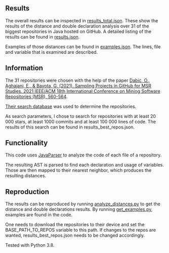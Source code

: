 <h2>Results</h2>

The overall results can be inspected in [results_total.json](https://github.com/Monti1811/var-distances/blob/master/results_total.json).
These show the results of the distance and double declaration analysis over 31 of the biggest repositories in Java hosted on GitHub.
A detailed listing of the results can be found in [results.json](https://github.com/Monti1811/var-distances/blob/master/results.json).

Examples of those distances can be found in [examples.json](https://github.com/Monti1811/var-distances/blob/master/examples.json).
The lines, file and variable that is examined are described.

<h2>Information</h2>

The 31 repositories were chosen with the help of the paper [Dabic, O., Aghajani, E., & Bavota, G. (2021). Sampling Projects in GitHub for MSR Studies. 2021 IEEE/ACM 18th International Conference on Mining Software Repositories (MSR), 560-564](https://arxiv.org/pdf/2103.04682.pdf).

[Their search database](https://seart-ghs.si.usi.ch/) was used to determine the repositories.

As search parameters, I chose to search for repositories with at least 20 000 stars, at least 1000 commits and at least 100 000 lines of code.
The results of this search can be found in results_best_repos.json.

<h2>Functionality</h2>

This code uses [JavaParser](https://javaparser.org/) to analyze the code of each file of a repository. 

The resulting AST is parsed to find each declaration and usage of variables. Those are then mapped to their nearest neighbor, which produces the resulting distances.

<h2>Reproduction</h2>

The results can be reproduced by running [analyze_distances.py](https://github.com/Monti1811/var-distances/blob/master/analyze_distances.py) to get the distance and double declarations results.
By running [get_examples.py](https://github.com/Monti1811/var-distances/blob/master/get_examples.py), examples are found in the code.

One needs to download the repositories to their device and set the BASE_PATH_TO_REPOS variable to this path.
If changes to the repos are wanted, results_best_repos.json needs to be changed accordingly.

Tested with Python 3.8.
